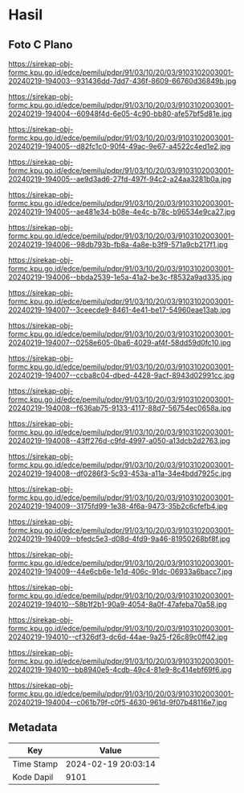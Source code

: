 # Hasil

## Foto C Plano

https://sirekap-obj-formc.kpu.go.id/edce/pemilu/pdpr/91/03/10/20/03/9103102003001-20240219-194003--931436dd-7dd7-436f-8609-66760d36849b.jpg

https://sirekap-obj-formc.kpu.go.id/edce/pemilu/pdpr/91/03/10/20/03/9103102003001-20240219-194004--60948f4d-6e05-4c90-bb80-afe57bf5d81e.jpg

https://sirekap-obj-formc.kpu.go.id/edce/pemilu/pdpr/91/03/10/20/03/9103102003001-20240219-194005--d82fc1c0-90f4-49ac-9e67-a4522c4ed1e2.jpg

https://sirekap-obj-formc.kpu.go.id/edce/pemilu/pdpr/91/03/10/20/03/9103102003001-20240219-194005--ae9d3ad6-27fd-497f-94c2-a24aa3281b0a.jpg

https://sirekap-obj-formc.kpu.go.id/edce/pemilu/pdpr/91/03/10/20/03/9103102003001-20240219-194005--ae481e34-b08e-4e4c-b78c-b96534e9ca27.jpg

https://sirekap-obj-formc.kpu.go.id/edce/pemilu/pdpr/91/03/10/20/03/9103102003001-20240219-194006--98db793b-fb8a-4a8e-b3f9-571a9cb217f1.jpg

https://sirekap-obj-formc.kpu.go.id/edce/pemilu/pdpr/91/03/10/20/03/9103102003001-20240219-194006--bbda2539-1e5a-41a2-be3c-f8532a9ad335.jpg

https://sirekap-obj-formc.kpu.go.id/edce/pemilu/pdpr/91/03/10/20/03/9103102003001-20240219-194007--3ceecde9-8461-4e41-be17-54960eae13ab.jpg

https://sirekap-obj-formc.kpu.go.id/edce/pemilu/pdpr/91/03/10/20/03/9103102003001-20240219-194007--0258e605-0ba6-4029-af4f-58dd59d0fc10.jpg

https://sirekap-obj-formc.kpu.go.id/edce/pemilu/pdpr/91/03/10/20/03/9103102003001-20240219-194007--ccba8c04-dbed-4428-9acf-8943d02991cc.jpg

https://sirekap-obj-formc.kpu.go.id/edce/pemilu/pdpr/91/03/10/20/03/9103102003001-20240219-194008--f636ab75-9133-4117-88d7-56754ec0658a.jpg

https://sirekap-obj-formc.kpu.go.id/edce/pemilu/pdpr/91/03/10/20/03/9103102003001-20240219-194008--43ff276d-c9fd-4997-a050-a13dcb2d2763.jpg

https://sirekap-obj-formc.kpu.go.id/edce/pemilu/pdpr/91/03/10/20/03/9103102003001-20240219-194008--df0286f3-5c93-453a-a11a-34e4bdd7925c.jpg

https://sirekap-obj-formc.kpu.go.id/edce/pemilu/pdpr/91/03/10/20/03/9103102003001-20240219-194009--3175fd99-1e38-4f6a-9473-35b2c6cfefb4.jpg

https://sirekap-obj-formc.kpu.go.id/edce/pemilu/pdpr/91/03/10/20/03/9103102003001-20240219-194009--bfedc5e3-d08d-4fd9-9a46-81950268bf8f.jpg

https://sirekap-obj-formc.kpu.go.id/edce/pemilu/pdpr/91/03/10/20/03/9103102003001-20240219-194009--44e6cb6e-1e1d-406c-91dc-06933a6bacc7.jpg

https://sirekap-obj-formc.kpu.go.id/edce/pemilu/pdpr/91/03/10/20/03/9103102003001-20240219-194010--58b1f2b1-90a9-4054-8a0f-47afeba70a58.jpg

https://sirekap-obj-formc.kpu.go.id/edce/pemilu/pdpr/91/03/10/20/03/9103102003001-20240219-194010--cf326df3-dc6d-44ae-9a25-f26c89c0ff42.jpg

https://sirekap-obj-formc.kpu.go.id/edce/pemilu/pdpr/91/03/10/20/03/9103102003001-20240219-194010--bb8940e5-4cdb-49c4-81e9-8c414ebf69f6.jpg

https://sirekap-obj-formc.kpu.go.id/edce/pemilu/pdpr/91/03/10/20/03/9103102003001-20240219-194004--c061b79f-c0f5-4630-961d-9f07b48116e7.jpg


## Metadata

| Key        | Value               |
| ---------- | ------------------- |
| Time Stamp | 2024-02-19 20:03:14 |
| Kode Dapil | 9101                |



